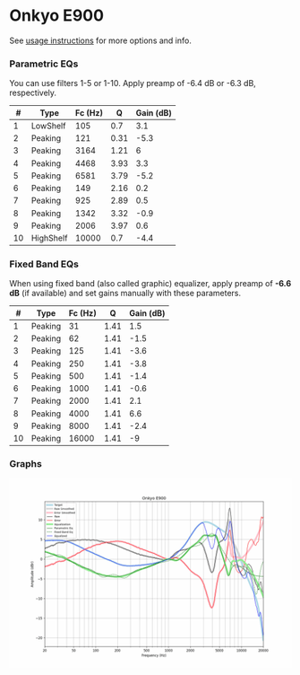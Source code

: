 # Onkyo E900
See [usage instructions](https://github.com/jaakkopasanen/AutoEq#usage) for more options and info.

### Parametric EQs
You can use filters 1-5 or 1-10. Apply preamp of -6.4 dB or -6.3 dB, respectively.

|   # | Type      |   Fc (Hz) |    Q |   Gain (dB) |
|-----|-----------|-----------|------|-------------|
|   1 | LowShelf  |       105 | 0.7  |         3.1 |
|   2 | Peaking   |       121 | 0.31 |        -5.3 |
|   3 | Peaking   |      3164 | 1.21 |         6   |
|   4 | Peaking   |      4468 | 3.93 |         3.3 |
|   5 | Peaking   |      6581 | 3.79 |        -5.2 |
|   6 | Peaking   |       149 | 2.16 |         0.2 |
|   7 | Peaking   |       925 | 2.89 |         0.5 |
|   8 | Peaking   |      1342 | 3.32 |        -0.9 |
|   9 | Peaking   |      2006 | 3.97 |         0.6 |
|  10 | HighShelf |     10000 | 0.7  |        -4.4 |

### Fixed Band EQs
When using fixed band (also called graphic) equalizer, apply preamp of **-6.6 dB** (if available) and set gains manually with these parameters.

|   # | Type    |   Fc (Hz) |    Q |   Gain (dB) |
|-----|---------|-----------|------|-------------|
|   1 | Peaking |        31 | 1.41 |         1.5 |
|   2 | Peaking |        62 | 1.41 |        -1.5 |
|   3 | Peaking |       125 | 1.41 |        -3.6 |
|   4 | Peaking |       250 | 1.41 |        -3.8 |
|   5 | Peaking |       500 | 1.41 |        -1.4 |
|   6 | Peaking |      1000 | 1.41 |        -0.6 |
|   7 | Peaking |      2000 | 1.41 |         2.1 |
|   8 | Peaking |      4000 | 1.41 |         6.6 |
|   9 | Peaking |      8000 | 1.41 |        -2.4 |
|  10 | Peaking |     16000 | 1.41 |        -9   |

### Graphs
![](./Onkyo%20E900.png)
